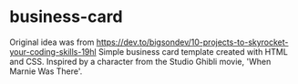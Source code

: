 # business-card
Original idea was from https://dev.to/bigsondev/10-projects-to-skyrocket-your-coding-skills-19hl 
Simple business card template created with HTML and CSS. Inspired by a character from the Studio Ghibli movie, 'When Marnie Was There'. 
